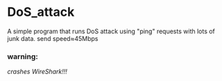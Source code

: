 # DoS_attack
A simple program that runs DoS attack using "ping" requests with lots of junk data.
send speed≈45Mbps
### warning:
   *crashes WireShark!!!*
